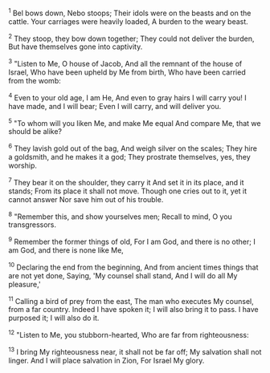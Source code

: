 <sup>1</sup> 
Bel bows down, Nebo stoops; Their idols were on the beasts and on the cattle. Your carriages were heavily loaded, A burden to the weary beast. 

<sup>2</sup> 
They stoop, they bow down together; They could not deliver the burden, But have themselves gone into captivity. 

<sup>3</sup> 
"Listen to Me, O house of Jacob, And all the remnant of the house of Israel, Who have been upheld by Me from birth, Who have been carried from the womb: 

<sup>4</sup> 
Even to your old age, I am He, And even to gray hairs I will carry you! I have made, and I will bear; Even I will carry, and will deliver you. 

<sup>5</sup> 
"To whom will you liken Me, and make Me equal And compare Me, that we should be alike? 

<sup>6</sup> 
They lavish gold out of the bag, And weigh silver on the scales; They hire a goldsmith, and he makes it a god; They prostrate themselves, yes, they worship. 

<sup>7</sup> 
They bear it on the shoulder, they carry it And set it in its place, and it stands; From its place it shall not move. Though one cries out to it, yet it cannot answer Nor save him out of his trouble. 

<sup>8</sup> 
"Remember this, and show yourselves men; Recall to mind, O you transgressors. 

<sup>9</sup> 
Remember the former things of old, For I am God, and there is no other; I am God, and there is none like Me, 

<sup>10</sup> 
Declaring the end from the beginning, And from ancient times things that are not yet done, Saying, 'My counsel shall stand, And I will do all My pleasure,' 

<sup>11</sup> 
Calling a bird of prey from the east, The man who executes My counsel, from a far country. Indeed I have spoken it; I will also bring it to pass. I have purposed it; I will also do it. 

<sup>12</sup> 
"Listen to Me, you stubborn-hearted, Who are far from righteousness: 

<sup>13</sup> 
I bring My righteousness near, it shall not be far off; My salvation shall not linger. And I will place salvation in Zion, For Israel My glory.